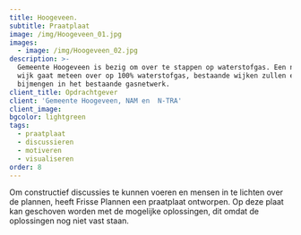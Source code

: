 ```yaml
---
title: Hoogeveen.
subtitle: Praatplaat
image: /img/Hoogeveen_01.jpg
images:
  - image: /img/Hoogeveen_02.jpg
description: >-
  Gemeente Hoogeveen is bezig om over te stappen op waterstofgas. Een nieuwe
  wijk gaat meteen over op 100% waterstofgas, bestaande wijken zullen eerst 20%
  bijmengen in het bestaande gasnetwerk.
client_title: Opdrachtgever
client: 'Gemeente Hoogeveen, NAM en  N-TRA'
client_image:
bgcolor: lightgreen
tags:
  - praatplaat
  - discussieren
  - motiveren
  - visualiseren
order: 8
---
```


Om constructief discussies te kunnen voeren en mensen in te lichten over de plannen, heeft Frisse Plannen een praatplaat ontworpen. Op deze plaat kan geschoven worden met de mogelijke oplossingen, dit omdat de oplossingen nog niet vast staan.